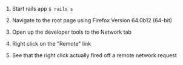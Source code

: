 1. Start rails app
  `$ rails s`

2. Navigate to the root page using Firefox Version 64.0b12 (64-bit)

3. Open up the developer tools to the Network tab

3. Right click on the "Remote" link

4. See that the right click actually fired off a remote network request
